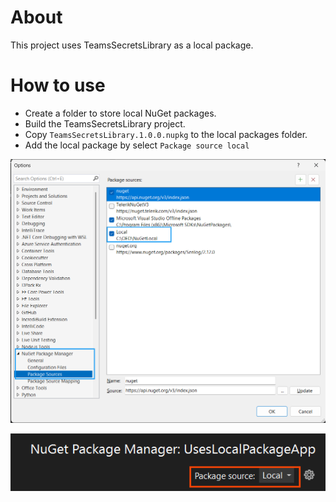﻿# About

This project uses TeamsSecretsLibrary as a local package. 

# How to use

- Create a folder to store local NuGet packages.
- Build the TeamsSecretsLibrary project.
- Copy `TeamsSecretsLibrary.1.0.0.nupkg` to the local packages folder.
- Add the local package by select `Package source local`

![Figure1](assets/figure1.png)

![Figure2](assets/figure2.png)